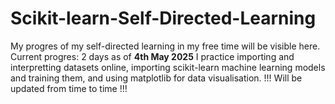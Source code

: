 # Scikit-learn-Self-Directed-Learning
My progres of my self-directed learning in my free time will be visible here.
Current progres: 2 days as of **4th May 2025**
I practice importing and interpretting datasets online, importing scikit-learn machine learning models and training them, and using matplotlib for data visualisation.
!!! Will be updated from time to time !!!
